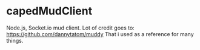 # capedMudClient
Node.js, Socket.io mud client. Lot of credit goes to:  https://github.com/dannytatom/muddy  That i used as a reference for many things.
